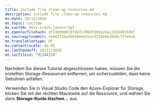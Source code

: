 ```yaml
---
title: include file clean-up-resources.md
description: include file clean-up-resources.md
ms.date: 10/13/2020
ms.topic: include
ms.custom: devx-track-javascript
ms.openlocfilehash: df24b99d018fde31396df80de24a13193d655dbf
ms.sourcegitcommit: ced8331ba36b28e6e2eacd23a64b39ddc7ffe6ab
ms.translationtype: HT
ms.contentlocale: de-DE
ms.lasthandoff: 10/21/2020
ms.locfileid: "92344154"
---
```

Nachdem Sie dieses Tutorial abgeschlossen haben, müssen Sie die erstellten Storage-Ressourcen entfernen, um sicherzustellen, dass keine Gebühren anfallen. 

Verwenden Sie in Visual Studio Code den Azure-Explorer für Storage, klicken Sie mit der rechten Maustaste auf die Ressource, und wählen Sie dann **Storage-Konto löschen...** aus.
